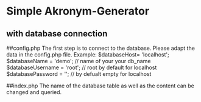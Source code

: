# Simple Akronym-Generator 
## with database connection

##config.php
The first step is to connect to the database. Please adapt the data in the config.php file. 
Example:
$databaseHost= 'localhost';
$databaseName = 'demo'; // name of your your db_name
$databaseUsername = 'root'; // root by default for localhost 
$databasePassword = '';  // by defualt empty for localhost

##index.php
The name of the database table as well as the content can be changed and queried.
